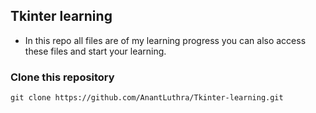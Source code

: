 ## Tkinter learning
- In this repo all files are of my learning progress you can also access these files and start your learning.
### Clone this repository
```
git clone https://github.com/AnantLuthra/Tkinter-learning.git
```